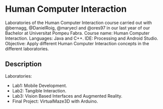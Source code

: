 # Human Computer Interaction

Laboratories of the Human Computer Interaction course carried out with @bernagg, @DanielRoig, @maryecl and @ores97 in our last year of our Bachelor at Universitat Pompeu Fabra.
Course name: Human Computer Interaction.
Languages: Java and C++.
IDE: Processing and Android Studio.
Objective: Apply different Human Computer Interaction concepts in the different laboratories.

## Description

Laboratories:
  - Lab1: Mobile Development.
  - Lab2: Tangible Interaction.
  - Lab3: Vision Based Interfaces and Augmented Reality.
  - Final Project: VirtualMaze3D with Arduino.
